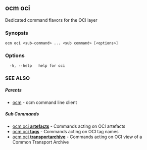 ## ocm oci

Dedicated command flavors for the OCI layer

### Synopsis

```
ocm oci <sub-command> ... <sub command> [<options>]
```

### Options

```
  -h, --help   help for oci
```

### SEE ALSO

##### Parents

* [ocm](ocm.md)	 - ocm command line client


##### Sub Commands

* [ocm oci <b>artefacts</b>](ocm_oci_artefacts.md)	 - Commands acting on OCI artefacts
* [ocm oci <b>tags</b>](ocm_oci_tags.md)	 - Commands acting on OCI tag names
* [ocm oci <b>transportarchive</b>](ocm_oci_transportarchive.md)	 - Commands acting on OCI view of a Common Transport Archive


